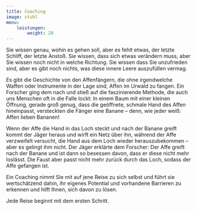 ```yaml
---
title: Coaching
image: stuhl
menu:
    leistungen:
        weight: 20
---
```


Sie wissen genau, wohin es gehen soll, aber es fehlt etwas, der letzte Schliff, der letzte Anstoß.
Sie wissen, dass sich etwas verändern muss, aber Sie wissen noch nicht in welche Richtung.
Sie wissen dass Sie unzufrieden sind, aber es gibt noch nichts, was diese innere Leere auszufüllen vermag.

Es gibt die Geschichte von den Affenfängern, die ohne irgendwelche Waffen oder Instrumente in der Lage sind, Affen im Urwald zu fangen. Ein Forscher ging dem nach und stieß auf die faszinierende Methode, die auch uns Menschen oft in die Falle lockt: In einem Baum mit einer kleinen Öffnung, gerade groß genug, dass die geöffnete, schmale Hand des Affen hineinpasst, versteckten die Fänger eine Banane – denn, wie jeder weiß: Affen lieben Bananen!

Wenn der Affe die Hand in das Loch steckt und nach der Banane greift kommt der Jäger heraus und wirft ein Netz über ihn, während der Affe verzweifelt versucht, die Hand aus dem Loch wieder herauszubekommen – aber es gelingt ihm nicht. Der Jäger erklärte dem Forscher: Der Affe greift nach der Banane und ist dann so besessen davon, dass er diese nicht mehr loslässt. Die Faust aber passt nicht mehr zurück durch das Loch, sodass der Affe gefangen ist.

Ein Coaching nimmt Sie mit auf jene Reise zu sich selbst und führt sie wertschätzend dahin, ihr eigenes Potential und vorhandene Barrieren zu erkennen und hilft Ihnen, sich davon zu lösen.

Jede Reise beginnt mit dem ersten Schritt.
